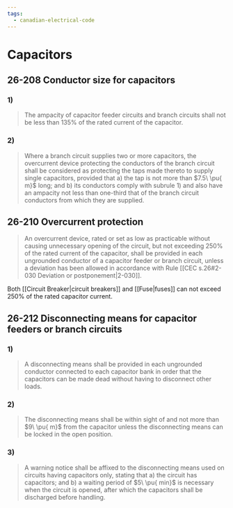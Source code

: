```yaml
---
tags:
  - canadian-electrical-code
---
```

# Capacitors
## 26-208 Conductor size for capacitors
### 1)
>The ampacity of capacitor feeder circuits and branch circuits shall not be less than $135\%$ of the rated current of the capacitor.
### 2)
> Where a branch circuit supplies two or more capacitors, the overcurrent device protecting the conductors of the branch circuit shall be considered as protecting the taps made thereto to supply single capacitors, provided that
> 		a) the tap is not more than $7.5\ \pu{ m}$ long; and
		  b) its conductors comply with subrule 1) and also have an ampacity not less than one-third that of the branch circuit conductors from which they are supplied.
## 26-210 Overcurrent protection
> An overcurrent device, rated or set as low as practicable without causing unnecessary opening of the circuit, but not exceeding $250\%$ of the rated current of the capacitor, shall be provided in each ungrounded conductor of a capacitor feeder or branch circuit, unless a deviation has been allowed in accordance with Rule [[CEC s.26#2-030 Deviation or postponement|2-030]].

Both [[Circuit Breaker|circuit breakers]] and [[Fuse|fuses]] can not exceed $250\%$ of the rated capacitor current.
## 26-212 Disconnecting means for capacitor feeders or branch circuits
### 1)
> A disconnecting means shall be provided in each ungrounded conductor connected to each capacitor bank in order that the capacitors can be made dead without having to disconnect other loads.
### 2)
> The disconnecting means shall be within sight of and not more than $9\ \pu{ m}$ from the capacitor unless the disconnecting means can be locked in the open position.
### 3)
> A warning notice shall be affixed to the disconnecting means used on circuits having capacitors only, stating that
> 		a) the circuit has capacitors; and
		  b) a waiting period of $5\ \pu{ min}$ is necessary when the circuit is opened, after which the capacitors shall be discharged before handling.